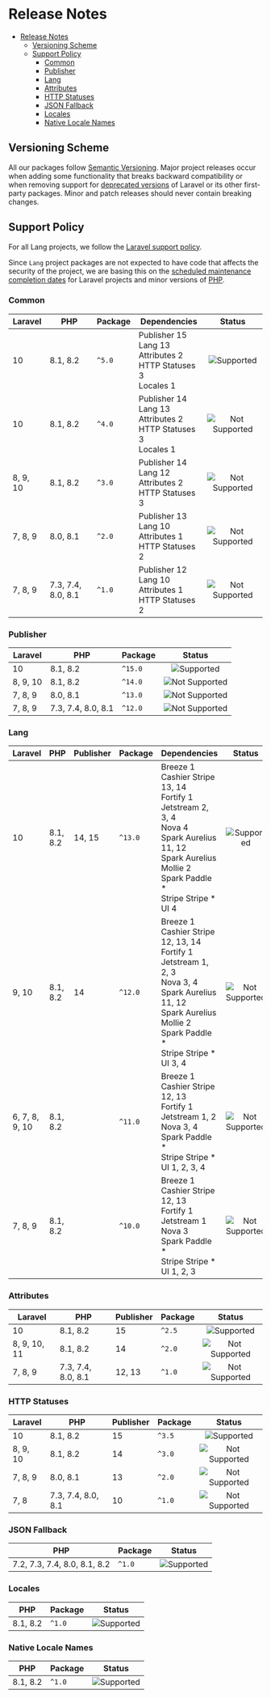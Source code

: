 # Release Notes

<!-- TOC -->
* [Release Notes](#release-notes)
  * [Versioning Scheme](#versioning-scheme)
  * [Support Policy](#support-policy)
    * [Common](#common)
    * [Publisher](#publisher)
    * [Lang](#lang)
    * [Attributes](#attributes)
    * [HTTP Statuses](#http-statuses)
    * [JSON Fallback](#json-fallback)
    * [Locales](#locales)
    * [Native Locale Names](#native-locale-names)
<!-- TOC -->

## Versioning Scheme

All our packages follow [Semantic Versioning](https://semver.org).
Major project releases occur when adding some functionality that breaks backward compatibility or when removing support
for [deprecated versions](https://laravel.com/docs/releases) of Laravel or its other first-party packages.
Minor and patch releases should never contain breaking changes.

## Support Policy

For all Lang projects, we follow the [Laravel support policy](https://laravel.com/docs/releases).

Since `Lang` project packages are not expected to have code that affects the security of the project, we are
basing this on the [scheduled maintenance completion dates](https://laravel.com/docs/releases#support-policy)
for Laravel projects and minor versions of [PHP](https://www.php.net).

### Common

| Laravel  | PHP                | Package | Dependencies                                                                |                Status                 |
|----------|--------------------|---------|-----------------------------------------------------------------------------|:-------------------------------------:|
| 10       | 8.1, 8.2           | `^5.0`  | Publisher 15<br/>Lang 13<br/>Attributes 2<br/>HTTP Statuses 3<br/>Locales 1 |     ![Supported][badge_supported]     |
| 10       | 8.1, 8.2           | `^4.0`  | Publisher 14<br/>Lang 13<br/>Attributes 2<br/>HTTP Statuses 3<br/>Locales 1 | ![Not Supported][badge_not_supported] |
| 8, 9, 10 | 8.1, 8.2           | `^3.0`  | Publisher 14<br/>Lang 12<br/>Attributes 2<br/>HTTP Statuses 3               | ![Not Supported][badge_not_supported] |
| 7, 8, 9  | 8.0, 8.1           | `^2.0`  | Publisher 13<br/>Lang 10<br/>Attributes 1<br/>HTTP Statuses 2               | ![Not Supported][badge_not_supported] |
| 7, 8, 9  | 7.3, 7.4, 8.0, 8.1 | `^1.0`  | Publisher 12<br/>Lang 10<br/>Attributes 1<br/>HTTP Statuses 2               | ![Not Supported][badge_not_supported] |

### Publisher

| Laravel  | PHP                | Package |                Status                 |
|----------|--------------------|---------|:-------------------------------------:|
| 10       | 8.1, 8.2           | `^15.0` |     ![Supported][badge_supported]     |
| 8, 9, 10 | 8.1, 8.2           | `^14.0` | ![Not Supported][badge_not_supported] |
| 7, 8, 9  | 8.0, 8.1           | `^13.0` | ![Not Supported][badge_not_supported] |
| 7, 8, 9  | 7.3, 7.4, 8.0, 8.1 | `^12.0` | ![Not Supported][badge_not_supported] |

### Lang

| Laravel        | PHP      | Publisher | Package | Dependencies                                                                                                                                                                                      |                Status                 |
|----------------|----------|-----------|---------|---------------------------------------------------------------------------------------------------------------------------------------------------------------------------------------------------|:-------------------------------------:|
| 10             | 8.1, 8.2 | 14, 15    | `^13.0` | Breeze 1<br/>Cashier Stripe 13, 14<br/>Fortify 1<br/>Jetstream 2, 3, 4<br/>Nova 4<br/>Spark Aurelius 11, 12<br/>Spark Aurelius Mollie 2<br/>Spark Paddle *<br/>Stripe Stripe *<br/>UI 4           |     ![Supported][badge_supported]     |
| 9, 10          | 8.1, 8.2 | 14        | `^12.0` | Breeze 1<br/>Cashier Stripe 12, 13, 14<br/>Fortify 1<br/>Jetstream 1, 2, 3<br/>Nova 3, 4<br/>Spark Aurelius 11, 12<br/>Spark Aurelius Mollie 2<br/>Spark Paddle *<br/>Stripe Stripe *<br/>UI 3, 4 | ![Not Supported][badge_not_supported] |
| 6, 7, 8, 9, 10 | 8.1, 8.2 |           | `^11.0` | Breeze 1<br/>Cashier Stripe 12, 13<br/>Fortify 1<br/>Jetstream 1, 2<br/>Nova 3, 4<br/>Spark Paddle *<br/>Stripe Stripe *<br/>UI 1, 2, 3, 4                                                        | ![Not Supported][badge_not_supported] |
| 7, 8, 9        | 8.1, 8.2 |           | `^10.0` | Breeze 1<br/>Cashier Stripe 12, 13<br/>Fortify 1<br/>Jetstream 1<br/>Nova 3<br/>Spark Paddle *<br/>Stripe Stripe *<br/>UI 1, 2, 3                                                                 | ![Not Supported][badge_not_supported] |

### Attributes

| Laravel      | PHP                | Publisher | Package |                Status                 |
|--------------|--------------------|-----------|---------|:-------------------------------------:|
| 10           | 8.1, 8.2           | 15        | `^2.5`  |     ![Supported][badge_supported]     |
| 8, 9, 10, 11 | 8.1, 8.2           | 14        | `^2.0`  | ![Not Supported][badge_not_supported] |
| 7, 8, 9      | 7.3, 7.4, 8.0, 8.1 | 12, 13    | `^1.0`  | ![Not Supported][badge_not_supported] |

### HTTP Statuses

| Laravel  | PHP                | Publisher | Package |                Status                 |
|----------|--------------------|-----------|---------|:-------------------------------------:|
| 10       | 8.1, 8.2           | 15        | `^3.5`  |     ![Supported][badge_supported]     |
| 8, 9, 10 | 8.1, 8.2           | 14        | `^3.0`  | ![Not Supported][badge_not_supported] |
| 7, 8, 9  | 8.0, 8.1           | 13        | `^2.0`  | ![Not Supported][badge_not_supported] |
| 7, 8     | 7.3, 7.4, 8.0, 8.1 | 10        | `^1.0`  | ![Not Supported][badge_not_supported] |

### JSON Fallback

| PHP                          | Package |            Status             |
|------------------------------|---------|:-----------------------------:|
| 7.2, 7.3, 7.4, 8.0, 8.1, 8.2 | `^1.0`  | ![Supported][badge_supported] |

### Locales

| PHP      | Package |            Status             |
|----------|---------|:-----------------------------:|
| 8.1, 8.2 | `^1.0`  | ![Supported][badge_supported] |

### Native Locale Names

| PHP      | Package |            Status             |
|----------|---------|:-----------------------------:|
| 8.1, 8.2 | `^1.0`  | ![Supported][badge_supported] |

[badge_not_supported]:          https://img.shields.io/badge/not%20supported-lightgrey?style=flat-square

[badge_supported]:              https://img.shields.io/badge/supported-green?style=flat-square
